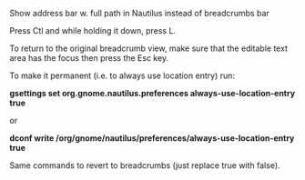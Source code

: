 Show address bar w. full path in Nautilus instead of breadcrumbs bar

Press Ctl and while holding it down, press L.

To return to the original breadcrumb view, make sure that the editable text area has the focus then press the Esc key.

To make it permanent (i.e. to always use location entry) run:

<strong>gsettings set org.gnome.nautilus.preferences always-use-location-entry true</strong>

or

<strong>dconf write /org/gnome/nautilus/preferences/always-use-location-entry true</strong>

Same commands to revert to breadcrumbs (just replace true with false).
